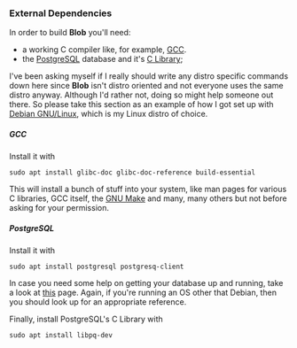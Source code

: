 ### External Dependencies

In order to build **Blob** you'll need:

- a working C compiler like, for example, [GCC][1].
- the [PostgreSQL][3] database and it's [C Library][4];

I've been asking myself if I really should write any distro specific commands
down here since **Blob** isn't distro oriented and not everyone uses the same
distro anyway. Although I'd rather not, doing so might help someone out there.
So please take this section as an example of how I got set up with [Debian
GNU/Linux][5], which is my Linux distro of choice.

##### GCC

Install it with

```Shell
sudo apt install glibc-doc glibc-doc-reference build-essential
```

This will install a bunch of stuff into your system, like man pages for various
C libraries, GCC itself, the [GNU Make][2] and many, many others but not before
asking for your permission.

##### PostgreSQL

Install it with

```Shell
sudo apt install postgresql postgresq-client
```

In case you need some help on getting your database up and running, take a look
at [this][6] page. Again, if you're running an OS other that Debian, then you
should look up for an appropriate reference.

Finally, install PostgreSQL's C Library with

```Shell
sudo apt install libpq-dev
```

[1]: https://gcc.gnu.org
[2]: https://gnu.org/software/make
[3]: https://postgresql.org
[4]: https://www.postgresql.org/docs/current/libpq.html
[5]: https://debian.org
[6]: https://wiki.debian.org/PostgreSql
